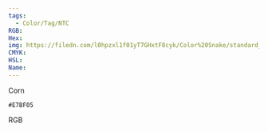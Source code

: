 ```yaml
---
tags:
  - Color/Tag/NTC
RGB:
Hex:
img: https://filedn.com/l0hpzxl1f01yT7GHxtF8cyk/Color%20Snake/standard_csv_to_svg/%23/E7BF05.svg
CMYK:
HSL:
Name:
---
```

Corn
```palette
#E7BF05
```
RGB
